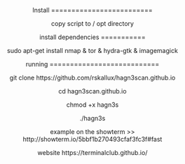 <p align="center">
Install =========================
<p align="center">
copy script to / opt directory
<p align="center">
install dependencies ===========
<p align="center">
sudo apt-get install nmap & tor & hydra-gtk & imagemagick
<p align="center">
running  ===========================
<p align="center">  
git clone https://github.com/rskallux/hagn3scan.github.io
<p align="center">
cd hagn3scan.github.io
<p align="center">
chmod +x hagn3s
<p align="center">
./hagn3s
<p align="center">
  example on the showterm >>   http://showterm.io/5bbf1b270493cfaf3fc3f#fast 
  <p align="center">
    website https://terminalclub.github.io/
